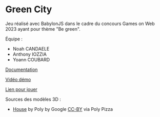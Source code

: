 # Green City

Jeu réalisé avec BabylonJS dans le cadre du concours Games on Web 2023 ayant pour thème "Be green".

Équipe :
* Noah CANDAELE
* Anthony IOZZIA
* Yoann COUBARD

[Documentation](Documentation.md)

[Vidéo démo](https://youtu.be/EuoDvVQ6FiM)

[Lien pour jouer](https://ycoubardlere.itch.io/green-city)

Sources des modèles 3D :
* [House](https://poly.pizza/m/75V_MLvKMqM) by Poly by Google [CC-BY](https://creativecommons.org/licenses/by/3.0/) via Poly Pizza
